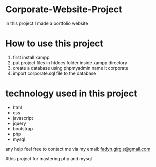 # Corporate-Website-Project
in this project I made a portfolio website  

# How to use this project 
1. first install xampp
2. put project files in htdocs folder inside xampp directory
3. create a database using phpmyadmin name it corporate 
4. import corporate.sql file to the database

# technology used in this project 
* html
* css
* javascript
* jquery
* bootstrap
* php 
* mysql


any help feel free to contact me via 
my email: fadyn.girgis@gmail.com

#this project for mastering php and mysql
